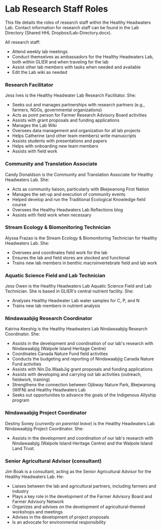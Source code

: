 # Lab Research Staff Roles
This file details the roles of research staff within the Healthy Headwaters Lab. Contact information for research staff can be found in the Lab Directory (Shared HHL Dropbox/Lab-Directory.docx).

All research staff:
* Attend weekly lab meetings
* Conduct themselves as ambassadors for the Healthy Headwaters Lab, both within GLIER and when traveling for the lab
* Assist other lab members with tasks when needed and available
* Edit the Lab wiki as needed

### Research Facilitator
Jess Ives is the Healthy Headwater Lab Research Facilitator. She:
* Seeks out and manages partnerships with research partners (e.g., farmers, NGOs, governmental organizations)
* Acts as point person for Farmer Research Advisory Board activities
* Assists with grant proposals and funding applications
* Manages the Lab Wiki
* Oversees data management and organization for all lab projects
* Helps Catherine (and other team members) write manuscripts
* Assists students with presentations and papers
* Helps with onboarding new team members
* Assists with field work

### Community and Translation Associate
Candy Donaldson is the Community and Translation Associate for Healthy Headwaters Lab. She:
* Acts as community liaison, particularly with Bkejwanong First Nation
* Manages the set-up and execution of community events
* Helped develop and run the Traditional Ecological Knowledge field course
* Oversees the Healthy Headwaters Lab Reflections blog
* Assists with field work when necessary

### Stream Ecology & Biomonitoring Technician
Alyssa Frazao is the Stream Ecology & Biomonitoring Technician for Healthy Headwaters Lab. She:
* Oversees and coordinates field work for the lab
* Ensures the lab and field stores are stocked and functional
* Trains new lab members in benthic macroinvertebrate field and lab work

### Aquatic Science Field and Lab Technician  
Jess Owen is the Healthy Headwaters Lab Aquatic Science Field and Lab Technician. She is based in GLIER's central nutrient facility. She:
* Analyses Healthy Headwater Lab water samples for C, P, and N
* Trains new lab members in nutrient analysis

### Nindawaabjig Research Coordinator
Katrina Keeshig is the Healthy Headwaters Lab Nindawaabjig Research Coordinator. She:
* Assists in the development and coordination of our lab's research with Nindawaabjig (Walpole Island Heritage Centre) 
* Coordinates Canada Nature Fund field activities
*	Conducts the budgeting and reporting of Nindawaabjig Canada Nature Fund activities
*	Assists with Nin.Da.WaabJig grant proposals and funding applications
*	Assists with developing and carrying out lab activities (outreach, fieldwork, training)
*	Strengthens the connection between Ojibway Nature Park, Bkejwanong (WIFN) and Healthy Headwaters Lab
*	Seeks out opportunities to advance the goals of the Indigenous Allyship program 

### Nindawaabjig Project Coordinator 
Destiny Soney (*currently on parental leave*) is the Healthy Headwaters Lab Nindawaabjig Project Coordinator. She:
* Assists in the development and coordination of our lab's research with Nindawaabjig (Walpole Island Heritage Centre) and the Walpole Island Land Trust. 

### Senior Agricultural Advisor (consultant)  
Jim Boak is a consultant, acting as the Senior Agricultural Advisor for the Healthy Headwaters Lab. He:
* Liaises between the lab and agricultural partners, including farmers and industry
* Plays a key role in the development of the Farmer Advisory Board and Farmer Advisory Network
* Organizes and advises on the development of agricultural-themed workshops and meetings
* Advises in the development of project proposals
* Is an advocate for environmental responsibility
